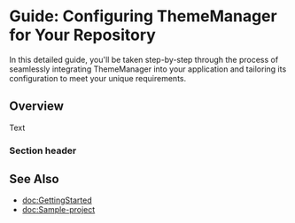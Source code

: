 # Guide: Configuring ThemeManager for Your Repository

In this detailed guide, you'll be taken step-by-step through the process of seamlessly integrating ThemeManager into your application and tailoring its configuration to meet your unique requirements.

## Overview

<!--@START_MENU_TOKEN@-->Text<!--@END_MENU_TOKEN@-->

### Section header


## See Also
- <doc:GettingStarted>
- <doc:Sample-project>
